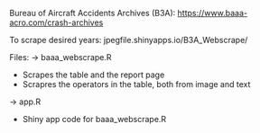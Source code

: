 Bureau of Aircraft Accidents Archives (B3A): https://www.baaa-acro.com/crash-archives

To scrape desired years: jpegfile.shinyapps.io/B3A_Webscrape/

Files:
-> baaa_webscrape.R 
  - Scrapes the table and the report page
  - Scrapres the operators in the table, both from image and text

-> app.R
  - Shiny app code for baaa_webscrape.R
